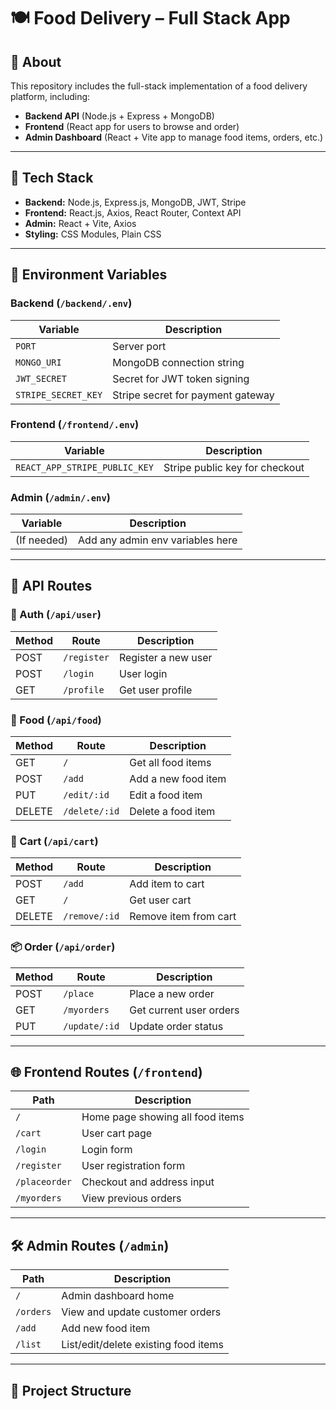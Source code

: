 # 🍽️ Food Delivery – Full Stack App

## 📖 About

This repository includes the full-stack implementation of a food delivery platform, including:

- **Backend API** (Node.js + Express + MongoDB)
- **Frontend** (React app for users to browse and order)
- **Admin Dashboard** (React + Vite app to manage food items, orders, etc.)

---

## 🧱 Tech Stack

- **Backend:** Node.js, Express.js, MongoDB, JWT, Stripe
- **Frontend:** React.js, Axios, React Router, Context API
- **Admin:** React + Vite, Axios
- **Styling:** CSS Modules, Plain CSS

---

## 🔐 Environment Variables

### Backend (`/backend/.env`)
| Variable              | Description                        |
|-----------------------|------------------------------------|
| `PORT`                | Server port                        |
| `MONGO_URI`           | MongoDB connection string          |
| `JWT_SECRET`          | Secret for JWT token signing       |
| `STRIPE_SECRET_KEY`   | Stripe secret for payment gateway  |

### Frontend (`/frontend/.env`)
| Variable                        | Description                      |
|---------------------------------|----------------------------------|
| `REACT_APP_STRIPE_PUBLIC_KEY`   | Stripe public key for checkout   |

### Admin (`/admin/.env`)
| Variable           | Description                         |
|--------------------|-------------------------------------|
| (If needed)        | Add any admin env variables here     |

---

## 📡 API Routes

### 🔐 Auth (`/api/user`)
| Method | Route         | Description              |
|--------|---------------|--------------------------|
| POST   | `/register`   | Register a new user      |
| POST   | `/login`      | User login               |
| GET    | `/profile`    | Get user profile         |

### 🍕 Food (`/api/food`)
| Method | Route         | Description              |
|--------|---------------|--------------------------|
| GET    | `/`           | Get all food items       |
| POST   | `/add`        | Add a new food item      |
| PUT    | `/edit/:id`   | Edit a food item         |
| DELETE | `/delete/:id` | Delete a food item       |

### 🛒 Cart (`/api/cart`)
| Method | Route         | Description              |
|--------|---------------|--------------------------|
| POST   | `/add`        | Add item to cart         |
| GET    | `/`           | Get user cart            |
| DELETE | `/remove/:id` | Remove item from cart    |

### 📦 Order (`/api/order`)
| Method | Route          | Description              |
|--------|----------------|--------------------------|
| POST   | `/place`       | Place a new order        |
| GET    | `/myorders`    | Get current user orders  |
| PUT    | `/update/:id`  | Update order status      |

---

## 🌐 Frontend Routes (`/frontend`)

| Path              | Description                        |
|-------------------|------------------------------------|
| `/`               | Home page showing all food items   |
| `/cart`           | User cart page                     |
| `/login`          | Login form                         |
| `/register`       | User registration form             |
| `/placeorder`     | Checkout and address input         |
| `/myorders`       | View previous orders               |

---

## 🛠 Admin Routes (`/admin`)

| Path               | Description                             |
|--------------------|-----------------------------------------|
| `/`                | Admin dashboard home                    |
| `/orders`          | View and update customer orders         |
| `/add`             | Add new food item                       |
| `/list`            | List/edit/delete existing food items    |

---

## 📂 Project Structure

